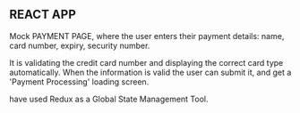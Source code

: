 ## REACT APP

Mock PAYMENT PAGE, where the user enters their payment details: name, card number, expiry, security number. 

It is validating the credit card number and displaying the correct card type automatically.
When the information is valid the user can submit it, and get a 'Payment Processing' loading screen.

have used Redux as a Global State Management Tool.
